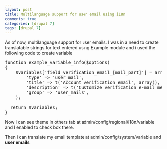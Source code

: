 ```yaml
---
layout: post
title: Multilanguage support for user email using i18n
comments: true
categories: [drupal 7]
tags: [drupal 7]
---
```


As of now, multilanguage support for user emails. I was in a need to create translatable strings for text entered using Example module and i used the following code to create variable

<pre>
function example_variable_info($options)
{
    $variables['field_verification_email_[mail_part]'] = array(
        'type' => 'user_mail',
        'title' => t('Account verification email', array(), $options),
        'description' => t('Customize verification e-mail messages sent to new members upon registering, when administrative approval is required.', array(), $options) . $email_token_help,
        'group' => 'user_mails',
    );

  return $variables;
}
</pre>

Now i can see theme in others tab at admin/config/regional/i18n/variable and I enabled to check box there.

Then i can translate my email template at admin/config/system/variable and **user emails**
